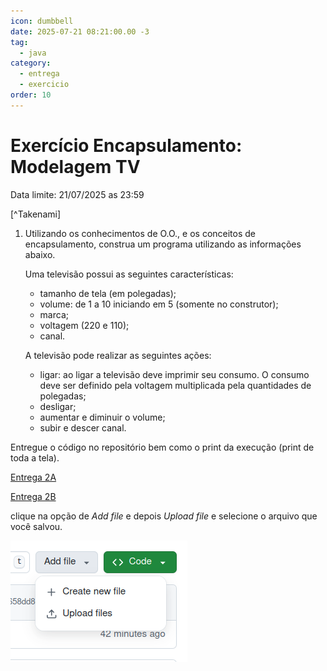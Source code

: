 ```yaml
---
icon: dumbbell
date: 2025-07-21 08:21:00.00 -3
tag:
  - java
category:
  - entrega
  - exercicio
order: 10
---
```


# Exercício Encapsulamento: Modelagem TV

Data limite: 21/07/2025 as 23:59

[^Takenami]

1. Utilizando os conhecimentos de O.O.,  e os conceitos de encapsulamento,  construa um programa utilizando as informações abaixo. 

    Uma televisão possui as seguintes características:
    - tamanho de tela (em polegadas);
    - volume: de 1 a 10 iniciando em 5 (somente no construtor);
    - marca;
    - voltagem (220 e 110);
    - canal.

    A televisão pode realizar as seguintes ações:
    - ligar: ao ligar a televisão deve imprimir seu consumo. O consumo deve ser definido pela voltagem multiplicada pela quantidades de polegadas;
    - desligar;
    - aumentar e diminuir o volume;
    - subir e descer canal.

Entregue o código no repositório bem como o print da execução (print de toda a tela).


[Entrega 2A](https://classroom.github.com/a/dB3m5Shk)

[Entrega 2B](https://classroom.github.com/a/HPbZHYVo)


clique na opção de *Add file* e depois *Upload file* e selecione o arquivo que você salvou.

![](../img/AppfileUpload.png)

<!-- @include: ../../../includes/bib.md -->
